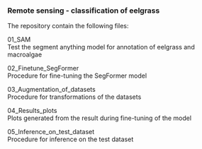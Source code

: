### **Remote sensing - classification of eelgrass**  

     
  

The repository contain the following files:

01_SAM  
Test the segment anything model for annotation of eelgrass and macroalgae

02_Finetune_SegFormer  
Procedure for fine-tuning the SegFormer model 

03_Augmentation_of_datasets  
Procedure for transformations of the datasets

04_Results_plots  
Plots generated from the result during fine-tuning of the model

05_Inference_on_test_dataset  
Procedure for inference on the test dataset

